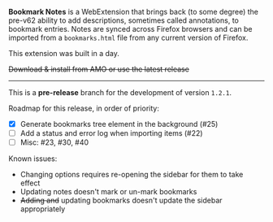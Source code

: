 **Bookmark Notes** is a WebExtension that brings back (to some degree) the pre-v62 ability to add descriptions, sometimes called annotations, to bookmark entries. Notes are synced across Firefox browsers and can be imported from a `bookmarks.html` file from any current version of Firefox.

This extension was built in a day.

~~Download & install from AMO or use the latest release~~

- - - - -

This is a **pre-release** branch for the development of version `1.2.1`.

Roadmap for this release, in order of priority:

- [x] Generate bookmarks tree element in the background (#25)
- [ ] Add a status and error log when importing items (#22)
- [ ] Misc: #23, #30, #40

Known issues:

- Changing options requires re-opening the sidebar for them to take effect
- Updating notes doesn't mark or un-mark bookmarks
- ~~Adding and~~ updating bookmarks doesn't update the sidebar appropriately